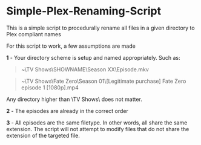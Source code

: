 # Simple-Plex-Renaming-Script
This is a simple script to procedurally rename all files in a given directory to Plex compliant names

For this script to work, a few assumptions are made

**1** - Your directory scheme is setup and named appropriately. Such as:  
>~\TV Shows\SHOWNAME\Season XX\Episode.mkv

>~\TV Shows\Fate Zero\Season 01\\[Legitimate purchase] Fate Zero episode 1 [1080p].mp4

Any directory higher than \TV Shows\ does not matter.

**2** - The episodes are already in the correct order

**3** - All episodes are the same filetype. In other words, all share the same extension. The script will not attempt to modify files that do not share the extension of the targeted file.

